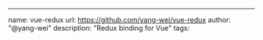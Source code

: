 ---
name: vue-redux
url: https://github.com/yang-wei/vue-redux
author: "@yang-wei"
description: "Redux binding for Vue"
tags: